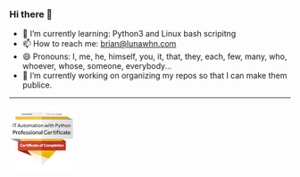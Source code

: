 ### Hi there 👋

- 🌱 I’m currently learning: Python3 and Linux bash scripitng
- 📫 How to reach me: brian@lunawhn.com
- 😄 Pronouns: I, me, he, himself, you, it, that, they, each, few, many, who, whoever, whose, someone, everybody...
- 🔭 I’m currently working on organizing my repos so that I can make them publice.

------------------
![google-it-automation-professional-certificate.png](https://github.com/BW1ll/BW1ll/blob/master/google-it-automation-professional-certificate.png)
<!--
**BW1ll/BW1ll** is a ✨ _special_ ✨ repository because its `README.md` (this file) appears on your GitHub profile.

Here are some ideas to get you started:

- 🔭 I’m currently working on ...
- 🌱 I’m currently learning ...
- 👯 I’m looking to collaborate on ...
- 🤔 I’m looking for help with ...
- 💬 Ask me about ...
- 📫 How to reach me: ...
- 😄 Pronouns: ...
- ⚡ Fun fact: ...
-->
